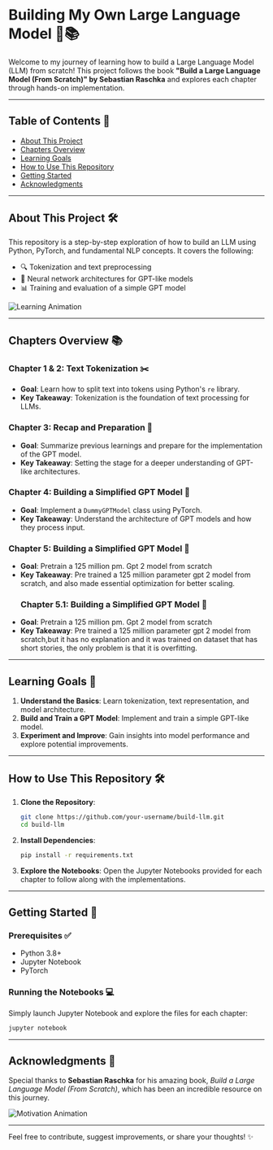 # Building My Own Large Language Model 🚀📚

Welcome to my journey of learning how to build a Large Language Model (LLM) from scratch! This project follows the book **"Build a Large Language Model (From Scratch)" by Sebastian Raschka** and explores each chapter through hands-on implementation.


---

## Table of Contents 📖

- [About This Project](#about-this-project)
- [Chapters Overview](#chapters-overview)
- [Learning Goals](#learning-goals)
- [How to Use This Repository](#how-to-use-this-repository)
- [Getting Started](#getting-started)
- [Acknowledgments](#acknowledgments)

---

## About This Project 🛠️

This repository is a step-by-step exploration of how to build an LLM using Python, PyTorch, and fundamental NLP concepts. It covers the following:

- 🔍 Tokenization and text preprocessing
- 🧠 Neural network architectures for GPT-like models
- 📊 Training and evaluation of a simple GPT model

![Learning Animation](https://media.giphy.com/media/xT0xeJpnrWC4XWblEk/giphy.gif)

---

## Chapters Overview 📚

### Chapter 1 & 2: Text Tokenization ✂️
- **Goal**: Learn how to split text into tokens using Python's `re` library.
- **Key Takeaway**: Tokenization is the foundation of text processing for LLMs.

### Chapter 3: Recap and Preparation 📝
- **Goal**: Summarize previous learnings and prepare for the implementation of the GPT model.
- **Key Takeaway**: Setting the stage for a deeper understanding of GPT-like architectures.

### Chapter 4: Building a Simplified GPT Model 🧩
- **Goal**: Implement a `DummyGPTModel` class using PyTorch.
- **Key Takeaway**: Understand the architecture of GPT models and how they process input.
### Chapter 5: Building a Simplified GPT Model 🧩
- **Goal**: Pretrain a 125 million pm. Gpt 2 model from scratch
- **Key Takeaway**: Pre trained a 125 million parameter gpt 2 model from scratch, and also made essential optimization for better scaling.
  ### Chapter 5.1: Building a Simplified GPT Model 🧩
- **Goal**: Pretrain a 125 million pm. Gpt 2 model from scratch
- **Key Takeaway**: Pre trained a 125 million parameter gpt 2 model from scratch,but it has no explanation and it was trained on dataset that has short stories, the only problem is that it is overfitting.
---

## Learning Goals 🎯

1. **Understand the Basics**: Learn tokenization, text representation, and model architecture.
2. **Build and Train a GPT Model**: Implement and train a simple GPT-like model.
3. **Experiment and Improve**: Gain insights into model performance and explore potential improvements.

---

## How to Use This Repository 🛠️

1. **Clone the Repository**:
   ```bash
   git clone https://github.com/your-username/build-llm.git
   cd build-llm
   ```

2. **Install Dependencies**:
   ```bash
   pip install -r requirements.txt
   ```

3. **Explore the Notebooks**:
   Open the Jupyter Notebooks provided for each chapter to follow along with the implementations.

---

## Getting Started 🏁

### Prerequisites ✅
- Python 3.8+
- Jupyter Notebook
- PyTorch

### Running the Notebooks 💻
Simply launch Jupyter Notebook and explore the files for each chapter:
```bash
jupyter notebook
```

---

## Acknowledgments 🙏

Special thanks to **Sebastian Raschka** for his amazing book, *Build a Large Language Model (From Scratch)*, which has been an incredible resource on this journey.

![Motivation Animation](https://media.giphy.com/media/3o7abKhOpu0NwenH3O/giphy.gif)

---

Feel free to contribute, suggest improvements, or share your thoughts! ✨
